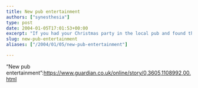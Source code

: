 ```yaml
---
title: New pub entertainment
authors: ["synesthesia"]
type: post
date: 2004-01-05T17:01:53+00:00
excerpt: "If you had your Christmas party in the local pub and found the jukebox had an unusually high level of choice, you were probably in one of the first boozers to have the world's most advanced music system...."
slug: new-pub-entertainment 
aliases: ["/2004/01/05/new-pub-entertainment"]

---
```

&#8220;New pub entertainment&#8221;:https://www.guardian.co.uk/online/story/0,3605,1108992,00.html